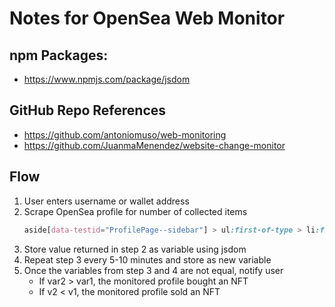 # Notes for OpenSea Web Monitor

## npm Packages:
- https://www.npmjs.com/package/jsdom


## GitHub Repo References
- https://github.com/antoniomuso/web-monitoring
- https://github.com/JuanmaMenendez/website-change-monitor

## Flow
1. User enters username or wallet address
2. Scrape OpenSea profile for number of collected items
	```css
	aside[data-testid="ProfilePage--sidebar"] > ul:first-of-type > li:first-of-type > a > div > span
	```
3. Store value returned in step 2 as variable using jsdom
4. Repeat step 3 every 5-10 minutes and store as new variable
5. Once the variables from step 3 and 4 are not equal, notify user
	- If var2 > var1, the monitored profile bought an NFT
	- If v2 < v1, the monitored profile sold an NFT